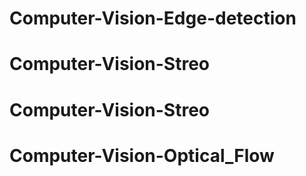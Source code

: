 # Computer-Vision-Edge-detection
# Computer-Vision-Streo
# Computer-Vision-Streo
# Computer-Vision-Optical_Flow
